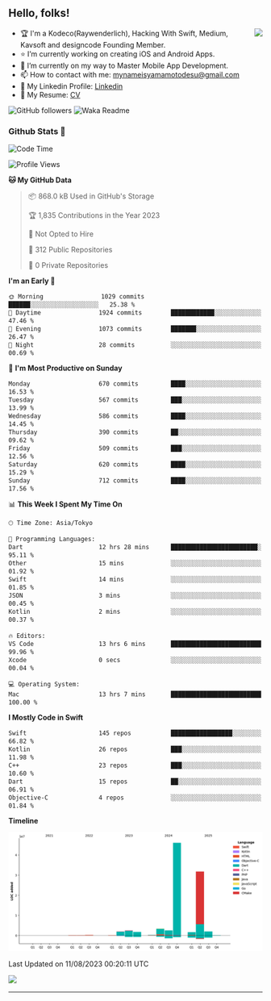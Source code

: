 ## Hello, folks! 
<p>
<img align="right" src="https://media.giphy.com/media/26ufdb3cYKwbRtYVW/giphy.gif" style="max-width:100%;" height="150px">

- 🏆 I'm a Kodeco(Raywenderlich), Hacking With Swift, Medium, Kavsoft and designcode Founding Member.
- ⭐️ I’m currently working on creating iOS and Android Apps.
- 🌱 I’m currently on my way to Master Mobile App Development.
- 📫 How to contact with me: mynameisyamamotodesu@gmail.com
- 🔗 My Linkedin Profile: [Linkedin](https://www.linkedin.com/in/kyo-yamamoto-a2ab50239)
- 🔗 My Resume: [CV](https://www.kickresume.com/cv/ZWKvXV/)

![GitHub followers](https://img.shields.io/github/followers/YamamotoDesu?label=Follow&style=social)
![Waka Readme](https://github.com/YamamotoDesu/YamamotoDesu/workflows/Waka%20Readme/badge.svg)


### Github Stats 🥇 
<!--START_SECTION:waka-->
![Code Time](http://img.shields.io/badge/Code%20Time-492%20hrs%2035%20mins-blue)

![Profile Views](http://img.shields.io/badge/Profile%20Views-0-blue)

**🐱 My GitHub Data** 

> 📦 868.0 kB Used in GitHub's Storage 
 > 
> 🏆 1,835 Contributions in the Year 2023
 > 
> 🚫 Not Opted to Hire
 > 
> 📜 312 Public Repositories 
 > 
> 🔑 0 Private Repositories 
 > 
**I'm an Early 🐤** 

```text
🌞 Morning                1029 commits        ██████░░░░░░░░░░░░░░░░░░░   25.38 % 
🌆 Daytime                1924 commits        ████████████░░░░░░░░░░░░░   47.46 % 
🌃 Evening                1073 commits        ███████░░░░░░░░░░░░░░░░░░   26.47 % 
🌙 Night                  28 commits          ░░░░░░░░░░░░░░░░░░░░░░░░░   00.69 % 
```
📅 **I'm Most Productive on Sunday** 

```text
Monday                   670 commits         ████░░░░░░░░░░░░░░░░░░░░░   16.53 % 
Tuesday                  567 commits         ███░░░░░░░░░░░░░░░░░░░░░░   13.99 % 
Wednesday                586 commits         ████░░░░░░░░░░░░░░░░░░░░░   14.45 % 
Thursday                 390 commits         ██░░░░░░░░░░░░░░░░░░░░░░░   09.62 % 
Friday                   509 commits         ███░░░░░░░░░░░░░░░░░░░░░░   12.56 % 
Saturday                 620 commits         ████░░░░░░░░░░░░░░░░░░░░░   15.29 % 
Sunday                   712 commits         ████░░░░░░░░░░░░░░░░░░░░░   17.56 % 
```


📊 **This Week I Spent My Time On** 

```text
🕑︎ Time Zone: Asia/Tokyo

💬 Programming Languages: 
Dart                     12 hrs 28 mins      ████████████████████████░   95.11 % 
Other                    15 mins             ░░░░░░░░░░░░░░░░░░░░░░░░░   01.92 % 
Swift                    14 mins             ░░░░░░░░░░░░░░░░░░░░░░░░░   01.85 % 
JSON                     3 mins              ░░░░░░░░░░░░░░░░░░░░░░░░░   00.45 % 
Kotlin                   2 mins              ░░░░░░░░░░░░░░░░░░░░░░░░░   00.37 % 

🔥 Editors: 
VS Code                  13 hrs 6 mins       █████████████████████████   99.96 % 
Xcode                    0 secs              ░░░░░░░░░░░░░░░░░░░░░░░░░   00.04 % 

💻 Operating System: 
Mac                      13 hrs 7 mins       █████████████████████████   100.00 % 
```

**I Mostly Code in Swift** 

```text
Swift                    145 repos           █████████████████░░░░░░░░   66.82 % 
Kotlin                   26 repos            ███░░░░░░░░░░░░░░░░░░░░░░   11.98 % 
C++                      23 repos            ███░░░░░░░░░░░░░░░░░░░░░░   10.60 % 
Dart                     15 repos            ██░░░░░░░░░░░░░░░░░░░░░░░   06.91 % 
Objective-C              4 repos             ░░░░░░░░░░░░░░░░░░░░░░░░░   01.84 % 
```



**Timeline**

![Lines of Code chart](https://raw.githubusercontent.com/YamamotoDesu/YamamotoDesu/main/assets/bar_graph.png)


 Last Updated on 11/08/2023 00:20:11 UTC
<!--END_SECTION:waka-->

![](https://github-profile-summary-cards.vercel.app/api/cards/profile-details?username=YamamotoDesu&theme=vue)

----

